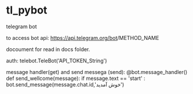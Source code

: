 # tl_pybot
telegram bot


to access bot api:
https://api.telegram.org/bot<token>/METHOD_NAME


docoument for read in docs folder.

 auth:
 telebot.TeleBot('API_TOKEN_String')

 message handler(get) and send messega (send):
 @bot.message_handler()
def send_wellcome(message):
    if message.text == 'start' :
        bot.send_message(message.chat.id,'خوش آمدید')

